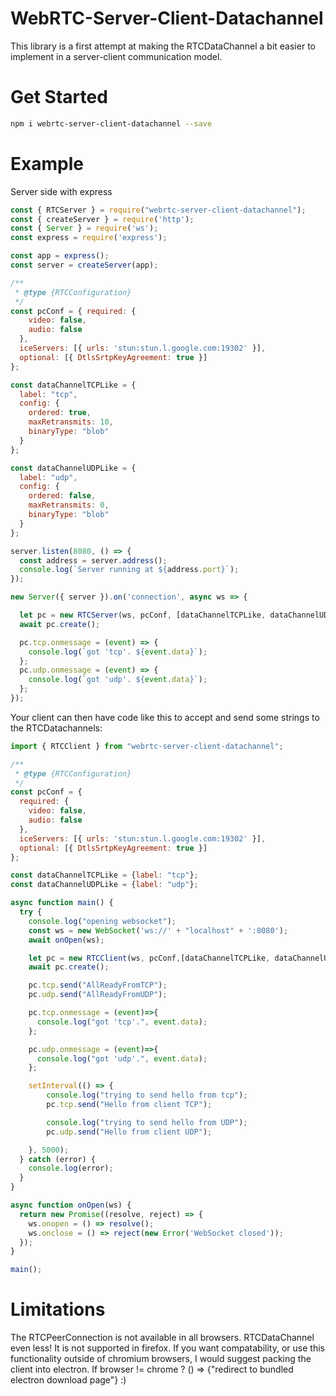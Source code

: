 # WebRTC-Server-Client-Datachannel
This library is a first attempt at making the RTCDataChannel a bit easier to implement in a server-client communication model.  

# Get Started
```bash
npm i webrtc-server-client-datachannel --save
```

# Example
Server side with express
```javascript
const { RTCServer } = require("webrtc-server-client-datachannel");
const { createServer } = require('http');
const { Server } = require('ws');
const express = require('express');

const app = express();
const server = createServer(app);

/**
 * @type {RTCConfiguration}
 */
const pcConf = { required: {
    video: false,
    audio: false
  },
  iceServers: [{ urls: 'stun:stun.l.google.com:19302' }],
  optional: [{ DtlsSrtpKeyAgreement: true }]
}; 

const dataChannelTCPLike = {
  label: "tcp",
  config: {
    ordered: true,
    maxRetransmits: 10,
    binaryType: "blob"
  }
};

const dataChannelUDPLike = {
  label: "udp",
  config: {
    ordered: false,
    maxRetransmits: 0,
    binaryType: "blob"
  }
};

server.listen(8080, () => {
  const address = server.address();
  console.log(`Server running at ${address.port}`);
});

new Server({ server }).on('connection', async ws => {

  let pc = new RTCServer(ws, pcConf, [dataChannelTCPLike, dataChannelUDPLike]);
  await pc.create();

  pc.tcp.onmessage = (event) => {
    console.log(`got 'tcp'. ${event.data}`);
  };
  pc.udp.onmessage = (event) => {
    console.log(`got 'udp'. ${event.data}`);
  };
});
```

Your client can then have code like this to accept and send some strings to the RTCDatachannels:
```javascript
import { RTCClient } from "webrtc-server-client-datachannel";

/**
 * @type {RTCConfiguration}
 */
const pcConf = { 
  required: {
    video: false,
    audio: false
  },
  iceServers: [{ urls: 'stun:stun.l.google.com:19302' }],
  optional: [{ DtlsSrtpKeyAgreement: true }]
}; 

const dataChannelTCPLike = {label: "tcp"};
const dataChannelUDPLike = {label: "udp"};

async function main() {
  try {
    console.log("opening websocket");
    const ws = new WebSocket('ws://' + "localhost" + ':8080');
    await onOpen(ws);

    let pc = new RTCClient(ws, pcConf,[dataChannelTCPLike, dataChannelUDPLike]);
    await pc.create();

    pc.tcp.send("AllReadyFromTCP");
    pc.udp.send("AllReadyFromUDP");

    pc.tcp.onmessage = (event)=>{
      console.log("got 'tcp'.", event.data);
    };

    pc.udp.onmessage = (event)=>{
      console.log("got 'udp'.", event.data);
    };

    setInterval(() => {
        console.log("trying to send hello from tcp");
        pc.tcp.send("Hello from client TCP");

        console.log("trying to send hello from UDP");
        pc.udp.send("Hello from client UDP");

    }, 5000);
  } catch (error) {
    console.log(error);
  }
}

async function onOpen(ws) {
  return new Promise((resolve, reject) => {
    ws.onopen = () => resolve();
    ws.onclose = () => reject(new Error('WebSocket closed'));
  });
}

main();
```

# Limitations
The RTCPeerConnection is not available in all browsers. RTCDataChannel even less! It is not supported in firefox. 
If you want compatability, or use this functionality outside of chromium browsers, I would suggest packing the client into electron.
If browser != chrome ? () => {"redirect to bundled electron download page"} :)
